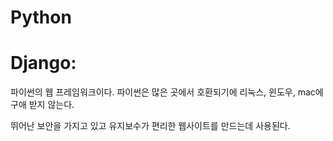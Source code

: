 # Python

# Django:

파이썬의 웹 프레임워크이다. 파이썬은 많은 곳에서 호환되기에 리눅스, 윈도우, mac에 구애 받지 않는다.

뛰어난 보안을 가지고 있고 유지보수가 편리한 웹사이트를 만드는데 사용된다.